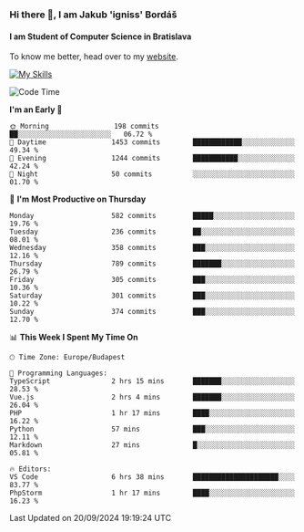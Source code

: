 ### Hi there 👋, I am Jakub 'igniss' Bordáš

#### I am Student of Computer Science in Bratislava
To know me better, head over to my [website](https://bordas.sk).

[![My Skills](https://skillicons.dev/icons?i=js,html,css,figma,svelte,java,kotlin,python,postgresql,typescript,nest,nodejs)](https://bordas.sk)


<!--START_SECTION:waka-->
![Code Time](http://img.shields.io/badge/Code%20Time-1%2C526%20hrs%2033%20mins-blue)

**I'm an Early 🐤** 

```text
🌞 Morning                198 commits         ██░░░░░░░░░░░░░░░░░░░░░░░   06.72 % 
🌆 Daytime                1453 commits        ████████████░░░░░░░░░░░░░   49.34 % 
🌃 Evening                1244 commits        ███████████░░░░░░░░░░░░░░   42.24 % 
🌙 Night                  50 commits          ░░░░░░░░░░░░░░░░░░░░░░░░░   01.70 % 
```
📅 **I'm Most Productive on Thursday** 

```text
Monday                   582 commits         █████░░░░░░░░░░░░░░░░░░░░   19.76 % 
Tuesday                  236 commits         ██░░░░░░░░░░░░░░░░░░░░░░░   08.01 % 
Wednesday                358 commits         ███░░░░░░░░░░░░░░░░░░░░░░   12.16 % 
Thursday                 789 commits         ███████░░░░░░░░░░░░░░░░░░   26.79 % 
Friday                   305 commits         ███░░░░░░░░░░░░░░░░░░░░░░   10.36 % 
Saturday                 301 commits         ███░░░░░░░░░░░░░░░░░░░░░░   10.22 % 
Sunday                   374 commits         ███░░░░░░░░░░░░░░░░░░░░░░   12.70 % 
```


📊 **This Week I Spent My Time On** 

```text
🕑︎ Time Zone: Europe/Budapest

💬 Programming Languages: 
TypeScript               2 hrs 15 mins       ███████░░░░░░░░░░░░░░░░░░   28.53 % 
Vue.js                   2 hrs 4 mins        ███████░░░░░░░░░░░░░░░░░░   26.04 % 
PHP                      1 hr 17 mins        ████░░░░░░░░░░░░░░░░░░░░░   16.22 % 
Python                   57 mins             ███░░░░░░░░░░░░░░░░░░░░░░   12.11 % 
Markdown                 27 mins             █░░░░░░░░░░░░░░░░░░░░░░░░   05.81 % 

🔥 Editors: 
VS Code                  6 hrs 38 mins       █████████████████████░░░░   83.77 % 
PhpStorm                 1 hr 17 mins        ████░░░░░░░░░░░░░░░░░░░░░   16.23 % 
```


 Last Updated on 20/09/2024 19:19:24 UTC
<!--END_SECTION:waka-->
